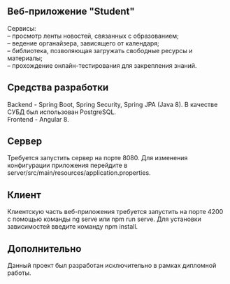 ## Веб-приложение "Student"

Сервисы:  
– просмотр ленты новостей, связанных с образованием;  
– ведение органайзера, зависящего от календаря;  
– библиотека, позволяющая загружать свободные ресурсы и материалы;  
– прохождение онлайн-тестирования для закрепления знаний.

## Средства разработки

Backend - Spring Boot, Spring Security, Spring JPA (Java 8). В качестве СУБД был использован PostgreSQL.  
Frontend - Angular 8.

## Сервер

Требуется запустить сервер на порте 8080. Для изменения конфигурации приложения перейдите в server/src/main/resources/application.properties.

## Клиент

Клиентскую часть веб-приложения требуется запустить на порте 4200 с помощью команды ng serve или npm run serve. Для установки зависимостей введите команду npm install.

## Дополнительно

Данный проект был разработан исключительно в рамках дипломной работы.
